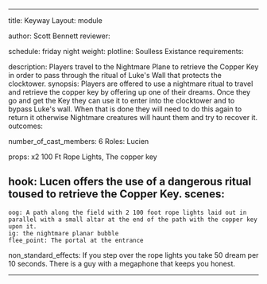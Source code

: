 



---
title: Keyway
Layout: module

author: Scott Bennett
reviewer: 

schedule: friday night
weight: 
plotline: Soulless  Existance
requirements: 

description: Players travel to the Nightmare Plane to retrieve the Copper Key in order to pass through the ritual of Luke's Wall that protects the clocktower. 
synopsis:  Players are offered to use a nightmare ritual to travel and retrieve the copper key by offering up one of their dreams. Once they go and get the Key they can use it to enter into the clocktower and to bypass Luke's wall. When that is done they will need to do this again to return it otherwise Nightmare creatures will haunt them and try to recover it. 
outcomes: 


number_of_cast_members:  6 
Roles: Lucien 

props: x2 100 Ft Rope Lights, The copper key

hook:  Lucen offers the use of a dangerous ritual toused to retrieve the Copper Key. 
scenes: 
  - 
    oog: A path along the field with 2 100 foot rope lights laid out in parallel with a small altar at the end of the path with the copper key upon it. 
    ig: the nightmare planar bubble 
    flee_point: The portal at the entrance 

non_standard_effects: If you step over the rope lights you take 50 dream per 10 seconds. There is a guy with a megaphone that keeps you honest. 



---
